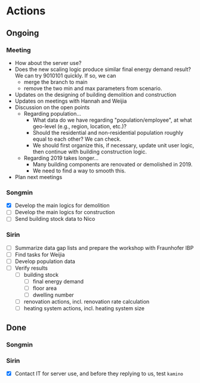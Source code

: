 # Actions

## Ongoing

### Meeting

* How about the server use?
* Does the new scaling logic produce similar final energy demand result? We can try 9010101 quickly. If so, we can 
  * merge the branch to main
  * remove the two min and max parameters from scenario.
* Updates on the designing of building demolition and construction
* Updates on meetings with Hannah and Weijia
* Discussion on the open points
  * Regarding population...
    * What data do we have regarding "population/employee", at what geo-level (e.g., region, location, etc.)?  
    * Should the residential and non-residential population roughly equal to each other? We can check.
    * We should first organize this, if necessary, update unit user logic, then continue with building construction logic.
  * Regarding 2019 takes longer...
    * Many building components are renovated or demolished in 2019. 
    * We need to find a way to smooth this.
* Plan next meetings

### Songmin

- [x] Develop the main logics for demolition
- [ ] Develop the main logics for construction
- [ ] Send building stock data to Nico

### Sirin

- [ ] Summarize data gap lists and prepare the workshop with Fraunhofer IBP
- [ ] Find tasks for Weijia
- [ ] Develop population data
- [ ] Verify results
  - [ ] building stock
    - [ ] final energy demand
    - [ ] floor area
    - [ ] dwelling number
  - [ ] renovation actions, incl. renovation rate calculation
  - [ ] heating system actions, incl. heating system size

## Done

### Songmin



### Sirin

- [x] Contact IT for server use, and before they replying to us, test `kamino`